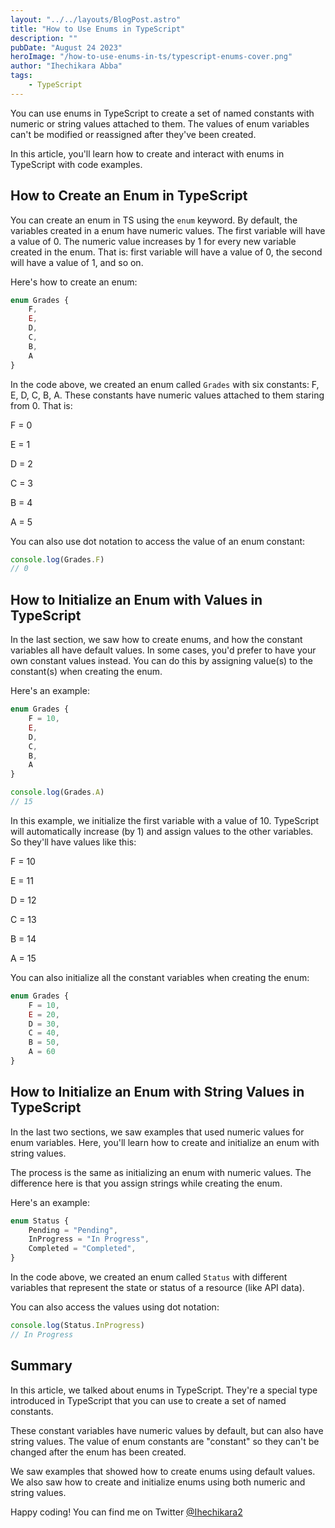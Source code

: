 ```yaml
---
layout: "../../layouts/BlogPost.astro"
title: "How to Use Enums in TypeScript"
description: ""
pubDate: "August 24 2023"
heroImage: "/how-to-use-enums-in-ts/typescript-enums-cover.png"
author: "Ihechikara Abba"
tags:
    - TypeScript
---
```


You can use enums in TypeScript to create a set of named constants with numeric or string values attached to them. The values of enum variables can't be modified or reassigned after they've been created. 

In this article, you'll learn how to create and interact with enums in TypeScript with code examples. 

## How to Create an Enum in TypeScript

You can create an enum in TS using the `enum` keyword. By default, the variables created in a enum have numeric values. The first variable will have a value of 0. The numeric value increases by 1 for every new variable created in the enum. That is: first variable will have a value of 0, the second will have a value of 1, and so on.

Here's how to create an enum:

```ts
enum Grades {
    F,
    E,
    D,
    C,
    B,
    A
}
```

In the code above, we created an enum called `Grades` with six constants: F, E, D, C, B, A. These constants have numeric values attached to them staring from 0. That is:

F = 0

E = 1

D = 2

C = 3

B = 4

A = 5

You can also use dot notation to access the value of an enum constant: 

```ts
console.log(Grades.F)
// 0
```

## How to Initialize an Enum with Values in TypeScript

In the last section, we saw how to create enums, and how the constant variables all have default values. In some cases, you'd prefer to have your own constant values instead. You can do this by assigning value(s) to the constant(s) when creating the enum. 

Here's an example:

```ts
enum Grades {
    F = 10,
    E,
    D,
    C,
    B,
    A
}

console.log(Grades.A)
// 15
```

In this example, we initialize the first variable with a value of 10. TypeScript will automatically increase (by 1) and assign values to the other variables. So they'll have values like this:

F = 10

E = 11

D = 12

C = 13

B = 14

A = 15

You can also initialize all the constant variables when creating the enum:

```ts
enum Grades {
    F = 10,
    E = 20,
    D = 30,
    C = 40,
    B = 50,
    A = 60
}
```

## How to Initialize an Enum with String Values in TypeScript

In the last two sections, we saw examples that used numeric values for enum variables. Here, you'll learn how to create and initialize an enum with string values. 

The process is the same as initializing an enum with numeric values. The difference here is that you assign strings while creating the enum. 

Here's an example:

```ts
enum Status {
    Pending = "Pending",
    InProgress = "In Progress",
    Completed = "Completed",
}
```

In the code above, we created an enum called `Status` with different variables that represent the state or status of a resource (like API data). 

You can also access the values using dot notation:

```ts
console.log(Status.InProgress)
// In Progress
```

## Summary

In this article, we talked about enums in TypeScript. They're a special type introduced in TypeScript that you can use to create a set of named constants. 

These constant variables have numeric values by default, but can also have string values. The value of enum constants are "constant" so they can't be changed after the enum has been created. 

We saw examples that showed how to create enums using default values. We also saw how to create and initialize enums using both numeric and string values. 

Happy coding! You can find me on Twitter [@Ihechikara2](https://twitter.com/Ihechikara2)